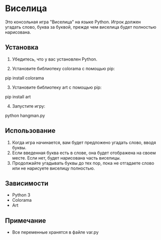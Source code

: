 
# Виселица

Это консольная игра "Виселица" на языке Python. Игрок должен угадать слово, буква за буквой, прежде чем виселица будет полностью нарисована.

## Установка

1. Убедитесь, что у вас установлен Python.

2. Установите библиотеку colorama с помощью pip:

pip install colorama

3. Установите библиотеку art с помощью pip:

pip install art


4. Запустите игру:

python hangman.py


## Использование

1. Когда игра начинается, вам будет предложено угадать слово, вводя буквы.
2. Если введенная буква есть в слове, она будет отображена на своем месте. Если нет, будет нарисована часть виселицы.
3. Продолжайте угадывать буквы до тех пор, пока не отгадаете слово или не нарисуете виселицу полностью.

## Зависимости
- Python 3
- Colorama
- Art

## Примечание
- Все переменные хранятся в файле var.py
